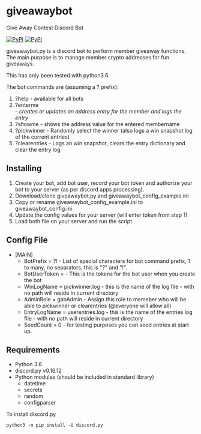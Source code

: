 # giveawaybot

Give Away Contest Discord Bot

[![PyPI](https://img.shields.io/pypi/v/discord.py.svg)](https://pypi.python.org/pypi/discord.py/)
[![PyPI](https://img.shields.io/badge/python-v3.6-blue.svg)](https://www.python.org/downloads/)

giveawaybot.py is a discord bot to perform member giveaway functions. The main purpose is to manage member crypto addresses for fun giveaways. 

This has only been tested with python3.6.

The bot commands are (assuming a ? prefix):

1. ?help - available for all bots
2. ?enterme <address> - creates or updates an address entry for the member and logs the entry
3. ?showme <membername> - shows the address value for the entered membername
4. ?pickwinner - Randomly select the winner (also logs a win snapshot log of the current entries)
5. ?clearentries - Logs an win snapshot, clears the entry dictionary and clear the entry log

## Installing

1. Create your bot, add bot user, record your bot token and authorize your bot to your server (as per discord apps processing).
2. Download/clone giveawaybot.py and giveawaybot_config_example.ini
3. Copy or rename giveawaybot_config_example.ini to giveawaybot_config.ini
4. Update the config values for your server (will enter token from step 1)
5. Load both file on your server and run the script


## Config File

- [MAIN]
	- BotPrefix = ?! - List of special characters for bot command prefix, 1 to many, no separators, this is "?" and "!".
	- BotUserToken = <Discord Token> - This is the tokens for the bot user when you create the bot
	- WinLogName = pickwinner.log - this is the name of the log file - with no path will reside in current directory
	- AdminRole = gabAdmin - Assign this role to memeber who will be able to pickwinner or clearentries (@everyone will allow all)
	- EntryLogName = userentries.log - this is the name of the entries log file - with no path will reside in current directory
	- SeedCount = 0 - for testing purposes you can seed entries at start up. 

## Requirements

- Python 3.6 
- discord.py v0.16.12
- Python modules (should be included in standard library)
	- datetime
	- secrets
	- random
	- configparser

To install discord.py
```
python3 -m pip install -U discord.py
```
